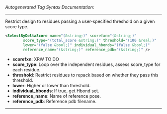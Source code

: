 <!-- THIS IS AN AUTOGENERATED FILE: Don't edit it directly, instead change the schema definition in the code itself. -->

_Autogenerated Tag Syntax Documentation:_

---
Restrict design to residues passing a user-specified threshold on a given score type.

```xml
<SelectByDeltaScore name="(&string;)" scorefxn="(&string;)"
        score_type="(total_score &string;)" threshold="(100 &real;)"
        lower="(false &bool;)" individual_hbonds="(false &bool;)"
        reference_name="(&string;)" reference_pdb="(&string;)" />
```

-   **scorefxn**: XRW TO DO
-   **score_type**: Loop over the independent residues, assess score_type for each residue.
-   **threshold**: Restrict residues to repack based on whether they pass this threshold.
-   **lower**: Higher or lower than threshold.
-   **individual_hbonds**: If true, get Hbond set.
-   **reference_name**: Name of reference pose.
-   **reference_pdb**: Reference pdb filename.

---

